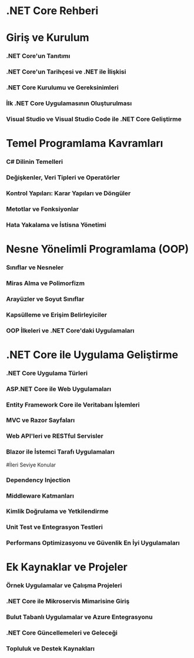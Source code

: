 # .NET Core Rehberi

# Giriş ve Kurulum
### .NET Core'un Tanıtımı
### .NET Core'un Tarihçesi ve .NET ile İlişkisi
### .NET Core Kurulumu ve Gereksinimleri
### İlk .NET Core Uygulamasının Oluşturulması
### Visual Studio ve Visual Studio Code ile .NET Core Geliştirme

# Temel Programlama Kavramları
### C# Dilinin Temelleri
### Değişkenler, Veri Tipleri ve Operatörler
### Kontrol Yapıları: Karar Yapıları ve Döngüler
### Metotlar ve Fonksiyonlar
### Hata Yakalama ve İstisna Yönetimi

# Nesne Yönelimli Programlama (OOP)
### Sınıflar ve Nesneler
### Miras Alma ve Polimorfizm
### Arayüzler ve Soyut Sınıflar
### Kapsülleme ve Erişim Belirleyiciler
### OOP İlkeleri ve .NET Core'daki Uygulamaları

# .NET Core ile Uygulama Geliştirme
### .NET Core Uygulama Türleri
### ASP.NET Core ile Web Uygulamaları
### Entity Framework Core ile Veritabanı İşlemleri
### MVC ve Razor Sayfaları
### Web API'leri ve RESTful Servisler
### Blazor ile İstemci Tarafı Uygulamaları

#İleri Seviye Konular
### Dependency Injection
### Middleware Katmanları
### Kimlik Doğrulama ve Yetkilendirme
### Unit Test ve Entegrasyon Testleri
### Performans Optimizasyonu ve Güvenlik En İyi Uygulamaları

# Ek Kaynaklar ve Projeler
### Örnek Uygulamalar ve Çalışma Projeleri
### .NET Core ile Mikroservis Mimarisine Giriş
### Bulut Tabanlı Uygulamalar ve Azure Entegrasyonu
### .NET Core Güncellemeleri ve Geleceği
### Topluluk ve Destek Kaynakları
